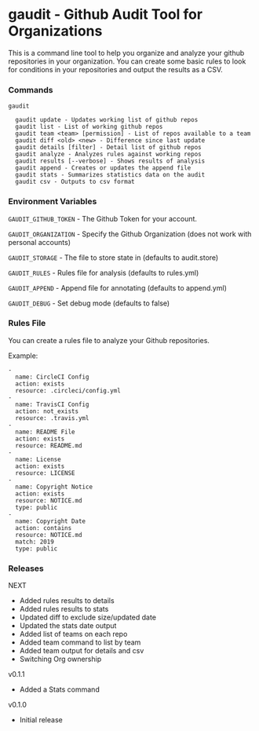 # gaudit - Github Audit Tool for Organizations

This is a command line tool to help you organize and analyze your github
repositories in your organization. You can create some basic rules to look
for conditions in your repositories and output the results as a CSV.


### Commands

```
gaudit

  gaudit update - Updates working list of github repos
  gaudit list - List of working github repos
  gaudit team <team> [permission] - List of repos available to a team
  gaudit diff <old> <new> - Difference since last update
  gaudit details [filter] - Detail list of github repos
  gaudit analyze - Analyzes rules against working repos
  gaudit results [--verbose] - Shows results of analysis
  gaudit append - Creates or updates the append file
  gaudit stats - Summarizes statistics data on the audit
  gaudit csv - Outputs to csv format
```


### Environment Variables

`GAUDIT_GITHUB_TOKEN` - The Github Token for your account.

`GAUDIT_ORGANIZATION` - Specify the Github Organization (does not work with personal accounts)

`GAUDIT_STORAGE` - The file to store state in (defaults to audit.store)

`GAUDIT_RULES` - Rules file for analysis (defaults to rules.yml)

`GAUDIT_APPEND` - Append file for annotating (defaults to append.yml)

`GAUDIT_DEBUG` - Set debug mode (defaults to false)


### Rules File

You can create a rules file to analyze your Github repositories.

Example:
```
-
  name: CircleCI Config
  action: exists
  resource: .circleci/config.yml
-
  name: TravisCI Config
  action: not_exists
  resource: .travis.yml
-
  name: README File
  action: exists
  resource: README.md
-
  name: License
  action: exists
  resource: LICENSE
-
  name: Copyright Notice
  action: exists
  resource: NOTICE.md
  type: public
-
  name: Copyright Date
  action: contains
  resource: NOTICE.md
  match: 2019
  type: public
```


### Releases

NEXT
- Added rules results to details
- Added rules results to stats
- Updated diff to exclude size/updated date
- Updated the stats date output
- Added list of teams on each repo
- Added team command to list by team
- Added team output for details and csv
- Switching Org ownership

v0.1.1
- Added a Stats command

v0.1.0
- Initial release

